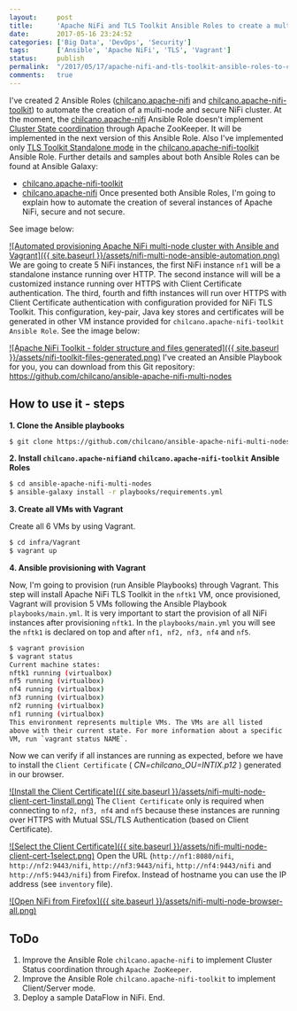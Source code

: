 ```yaml
---
layout:     post
title:      'Apache NiFi and TLS Toolkit Ansible Roles to create a multi-node secure NiFi cluster'
date:       2017-05-16 23:24:52
categories: ['Big Data', 'DevOps', 'Security']
tags:       ['Ansible', 'Apache NiFi', 'TLS', 'Vagrant']
status:     publish 
permalink:  "/2017/05/17/apache-nifi-and-tls-toolkit-ansible-roles-to-create-a-multi-node-secure-nifi-cluster/"
comments:   true
---
```

I've created 2 Ansible Roles ([chilcano.apache-nifi](https://galaxy.ansible.com/chilcano/apache-nifi) and [chilcano.apache-nifi-toolkit](https://galaxy.ansible.com/chilcano/apache-nifi-toolkit)) to automate the creation of a multi-node and secure NiFi cluster. At the moment, the [chilcano.apache-nifi](https://galaxy.ansible.com/chilcano/apache-nifi) Ansible Role doesn't implement [Cluster State coordination](https://nifi.apache.org/docs/nifi-docs/html/administration-guide.html#state_management) through Apache ZooKeeper. It will be implemented in the next version of this Ansible Role. Also I've implemented only [TLS Toolkit Standalone mode](https://nifi.apache.org/docs/nifi-docs/html/administration-guide.html#tls-generation-toolkit) in the [chilcano.apache-nifi-toolkit](https://galaxy.ansible.com/chilcano/apache-nifi-toolkit) Ansible Role.
Further details and samples about both Ansible Roles can be found at Ansible Galaxy:
* [chilcano.apache-nifi-toolkit](https://galaxy.ansible.com/chilcano/apache-nifi-toolkit)
* [chilcano.apache-nifi](https://galaxy.ansible.com/chilcano/apache-nifi)
Once presented both Ansible Roles, I'm going to explain how to automate the creation of several instances of Apache NiFi, secure and not secure.

<!-- more -->

See image below:  

[![Automated provisioning Apache NiFi multi-node cluster with Ansible and Vagrant]({{ site.baseurl }}/assets/nifi-multi-node-ansible-automation.png)](https://holisticsecurity.files.wordpress.com/2017/05/nifi-multi-node-ansible-automation.png)
We are going to create 5 NiFi instances, the first NiFi instance `nf1` will be a standalone instance running over HTTP. The second instance will will be a customized instance running over HTTPS with Client Certificate authentication. The third, fourth and fifth instances will run over HTTPS with Client Certificate authentication with configuration provided for NiFi TLS Toolkit. This configuration, key-pair, Java key stores and certificates will be generated in other VM instance provided for `chilcano.apache-nifi-toolkit Ansible Role`. See the image below:

[![Apache NiFi Toolkit - folder structure and files generated]({{ site.baseurl }}/assets/nifi-toolkit-files-generated.png)](https://holisticsecurity.files.wordpress.com/2017/05/nifi-toolkit-files-generated.png)
I've created an Ansible Playbook for you, you can download from this Git repository: <https://github.com/chilcano/ansible-apache-nifi-multi-nodes>

## How to use it - steps

**1. Clone the Ansible playbooks**


```sh  
$ git clone https://github.com/chilcano/ansible-apache-nifi-multi-nodes  
```  

**2. Install `chilcano.apache-nifi`and `chilcano.apache-nifi-toolkit` Ansible Roles**


```sh  
$ cd ansible-apache-nifi-multi-nodes  
$ ansible-galaxy install -r playbooks/requirements.yml  
```  

**3\. Create all VMs with Vagrant**

Create all 6 VMs by using Vagrant.

```sh  
$ cd infra/Vagrant  
$ vagrant up  
```  

**4\. Ansible provisioning with Vagrant**

Now, I'm going to provision (run Ansible Playbooks) through Vagrant. This step will install Apache NiFi TLS Toolkit in the `nftk1` VM, once provisioned, Vagrant will provision 5 VMs following the Ansible Playbook `playbooks/main.yml`. It is very important to start the provision of all NiFi instances after provisioning `nftk1`. In the `playbooks/main.yml` you will see the `nftk1` is declared on top and after `nf1, nf2, nf3, nf4` and `nf5`.

```sh  
$ vagrant provision
$ vagrant status  
Current machine states:
nftk1 running (virtualbox)  
nf5 running (virtualbox)  
nf4 running (virtualbox)  
nf3 running (virtualbox)  
nf2 running (virtualbox)  
nf1 running (virtualbox)
This environment represents multiple VMs. The VMs are all listed  
above with their current state. For more information about a specific  
VM, run `vagrant status NAME`.  
```  

Now we can verify if all instances are running as expected, before we have to install the `Client Certificate` ( _CN=chilcano_OU=INTIX.p12_ ) generated in our browser.  

[![Install the Client Certificate]({{ site.baseurl }}/assets/nifi-multi-node-client-cert-1install.png)](https://holisticsecurity.files.wordpress.com/2017/05/nifi-multi-node-client-cert-1install.png)
The `Client Certificate` only is required when connecting to `nf2, nf3, nf4` and `nf5` because these instances are running over HTTPS with Mutual SSL/TLS Authentication (based on Client Certificate).  

[![Select the Client Certificate]({{ site.baseurl }}/assets/nifi-multi-node-client-cert-1select.png)](https://holisticsecurity.files.wordpress.com/2017/05/nifi-multi-node-client-cert-1select.png)
Open the URL (`http://nf1:8080/nifi`, `http://nf2:9443/nifi`, `http://nf3:9443/nifi`, `http://nf4:9443/nifi` and `http://nf5:9443/nifi`) from Firefox. Instead of hostname you can use the IP address (see `inventory` file).  

[![Open NiFi from Firefox]({{ site.baseurl }}/assets/nifi-multi-node-browser-all.png)](https://holisticsecurity.files.wordpress.com/2017/05/nifi-multi-node-browser-all.png)

## ToDo
1. Improve the Ansible Role `chilcano.apache-nifi` to implement Cluster Status coordination through `Apache ZooKeeper`.
2. Improve the Ansible Role `chilcano.apache-nifi-toolkit` to implement Client/Server mode.
3. Deploy a sample DataFlow in NiFi. 
End.
